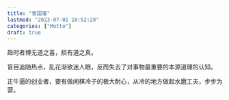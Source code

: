 ```yaml
---
title: "曾国藩"
lastmod: "2023-07-01 10:52:29"
categories: ["Motto"]
draft: true
---
```


趋时者博无道之喜，损有道之真。

盲目追随热点，乱花渐欲迷人眼，反而失去了对事物最重要的本源道理的认知。

正牛逼的创业者，要有做闲棋冷子的极大耐心，从冷的地方做起水磨工夫，步步为营。